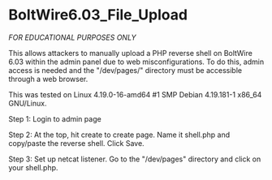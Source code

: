 # BoltWire6.03_File_Upload
*FOR EDUCATIONAL PURPOSES ONLY*

This allows attackers to manually upload a PHP reverse shell on BoltWire 6.03 within the admin panel due to web misconfigurations. 
To do this, admin access is needed and the "/dev/pages/" directory must be accessible through a web browser. 

This was tested on Linux 4.19.0-16-amd64 #1 SMP Debian 4.19.181-1 x86_64 GNU/Linux.

Step 1: Login to admin page


Step 2: At the top, hit create to create page. Name it shell.php and copy/paste the reverse shell. Click Save.


Step 3: Set up netcat listener. Go to the "/dev/pages" directory and click on your shell.php.


